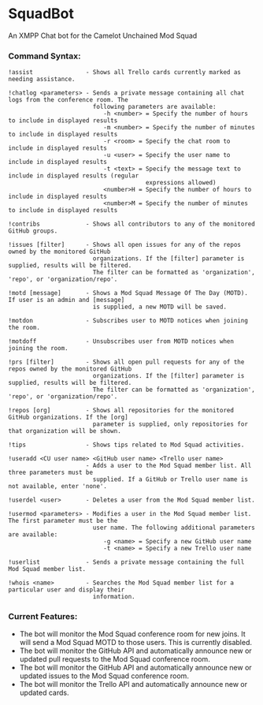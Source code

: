 # SquadBot
An XMPP Chat bot for the Camelot Unchained Mod Squad

### Command Syntax:
```
!assist               - Shows all Trello cards currently marked as needing assistance.

!chatlog <parameters> - Sends a private message containing all chat logs from the conference room. The
                        following parameters are available:
                           -h <number> = Specify the number of hours to include in displayed results
                           -m <number> = Specify the number of minutes to include in displayed results
                           -r <room> = Specify the chat room to include in displayed results
                           -u <user> = Specify the user name to include in displayed results
                           -t <text> = Specify the message text to include in displayed results (regular
                                       expressions allowed)
                           <number>H = Specify the number of hours to include in displayed results
                           <number>M = Specify the number of minutes to include in displayed results

!contribs             - Shows all contributors to any of the monitored GitHub groups.

!issues [filter]      - Shows all open issues for any of the repos owned by the monitored GitHub
                        organizations. If the [filter] parameter is supplied, results will be filtered.
                        The filter can be formatted as 'organization', 'repo', or 'organization/repo'.

!motd [message]       - Shows a Mod Squad Message Of The Day (MOTD). If user is an admin and [message]
                        is supplied, a new MOTD will be saved.

!motdon               - Subscribes user to MOTD notices when joining the room.

!motdoff              - Unsubscribes user from MOTD notices when joining the room.

!prs [filter]         - Shows all open pull requests for any of the repos owned by the monitored GitHub
                        organizations. If the [filter] parameter is supplied, results will be filtered.
                        The filter can be formatted as 'organization', 'repo', or 'organization/repo'.

!repos [org]          - Shows all repositories for the monitored GitHub organizations. If the [org]
                        parameter is supplied, only repositories for that organization will be shown.

!tips                 - Shows tips related to Mod Squad activities.

!useradd <CU user name> <GitHub user name> <Trello user name>
                      - Adds a user to the Mod Squad member list. All three parameters must be
                        supplied. If a GitHub or Trello user name is not available, enter 'none'.

!userdel <user>       - Deletes a user from the Mod Squad member list.

!usermod <parameters> - Modifies a user in the Mod Squad member list. The first parameter must be the
                        user name. The following additional parameters are available:
                           -g <name> = Specify a new GitHub user name
                           -t <name> = Specify a new Trello user name

!userlist             - Sends a private message containing the full Mod Squad member list.

!whois <name>         - Searches the Mod Squad member list for a particular user and display their
                        information.
```

### Current Features:
 * The bot will monitor the Mod Squad conference room for new joins. It will send a Mod Squad MOTD to those users. This is currently disabled.
 * The bot will monitor the GitHub API and automatically announce new or updated pull requests to the Mod Squad conference room.
 * The bot will monitor the GitHub API and automatically announce new or updated issues to the Mod Squad conference room.
 * The bot will monitor the Trello API and automatically announce new or updated cards.
